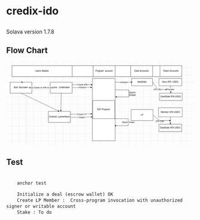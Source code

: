 

# credix-ido

## 

Solava version  1.7.8

## Flow Chart 
  ![Execution Flow](/assets/flow_chart.png?raw=true "Execution Flow")

## Test 

```Bash

	anchor test

``` 
```	
	Initialize a deal (escrow wallet) OK
	Create LP Member :  Cross-program invocation with unauthorized signer or writable account
	Stake : To do
```



